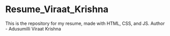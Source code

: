 # Resume_Viraat_Krishna
This is the repository for my resume, made with HTML, CSS, and JS.
Author - Adusumilli Viraat Krishna
